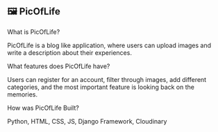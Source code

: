 ## 🖼️ PicOfLife

What is PicOfLife?

PicOfLife is a blog like application, where users can upload images and write a description about their experiences.

What features does PicOfLife have?

Users can register for an account, filter through images, add different categories, and the most important feature is looking back on the memories.

How was PicOfLife Built?

Python, HTML, CSS, JS, Django Framework, Cloudinary



